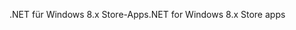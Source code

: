 <span data-ttu-id="f7cf2-101">.NET für Windows 8.x Store-Apps</span><span class="sxs-lookup"><span data-stu-id="f7cf2-101">.NET for Windows 8.x Store apps</span></span>